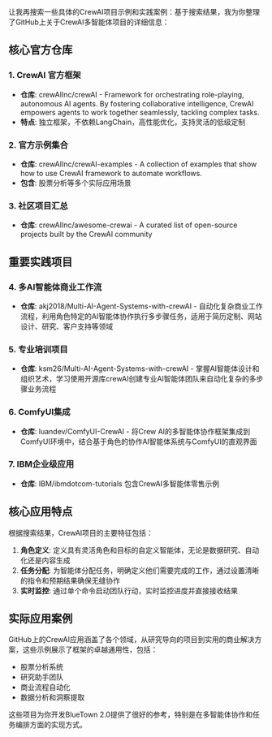 让我再搜索一些具体的CrewAI项目示例和实践案例：基于搜索结果，我为你整理了GitHub上关于CrewAI多智能体项目的详细信息：

## 核心官方仓库

### 1. **CrewAI 官方框架**
- **仓库**: crewAIInc/crewAI - Framework for orchestrating role-playing, autonomous AI agents. By fostering collaborative intelligence, CrewAI empowers agents to work together seamlessly, tackling complex tasks.
- **特点**: 独立框架，不依赖LangChain，高性能优化，支持灵活的低级定制

### 2. **官方示例集合**
- **仓库**: crewAIInc/crewAI-examples - A collection of examples that show how to use CrewAI framework to automate workflows.
- **包含**: 股票分析等多个实际应用场景

### 3. **社区项目汇总**
- **仓库**: crewAIInc/awesome-crewai - A curated list of open-source projects built by the CrewAI community

## 重要实践项目

### 4. **多AI智能体商业工作流**
- **仓库**: akj2018/Multi-AI-Agent-Systems-with-crewAI - 自动化复杂商业工作流程，利用角色特定的AI智能体协作执行多步骤任务，适用于简历定制、网站设计、研究、客户支持等领域

### 5. **专业培训项目**
- **仓库**: ksm26/Multi-AI-Agent-Systems-with-crewAI - 掌握AI智能体设计和组织艺术，学习使用开源库crewAI创建专业AI智能体团队来自动化复杂的多步骤业务流程

### 6. **ComfyUI集成**
- **仓库**: luandev/ComfyUI-CrewAI - 将Crew AI的多智能体协作框架集成到ComfyUI环境中，结合基于角色的协作AI智能体系统与ComfyUI的直观界面

### 7. **IBM企业级应用**
- **仓库**: IBM/ibmdotcom-tutorials 包含CrewAI多智能体零售示例

## 核心应用特点

根据搜索结果，CrewAI项目的主要特征包括：

1. **角色定义**: 定义具有灵活角色和目标的自定义智能体，无论是数据研究、自动化还是内容生成
2. **任务分配**: 为智能体分配任务，明确定义他们需要完成的工作，通过设置清晰的指令和预期结果确保无缝协作
3. **实时监控**: 通过单个命令启动团队行动，实时监控进度并直接接收结果

## 实际应用案例

GitHub上的CrewAI应用涵盖了各个领域，从研究导向的项目到实用的商业解决方案，这些示例展示了框架的卓越通用性，包括：
- 股票分析系统
- 研究助手团队
- 商业流程自动化
- 数据分析和洞察提取

这些项目为你开发BlueTown 2.0提供了很好的参考，特别是在多智能体协作和任务编排方面的实现方式。
